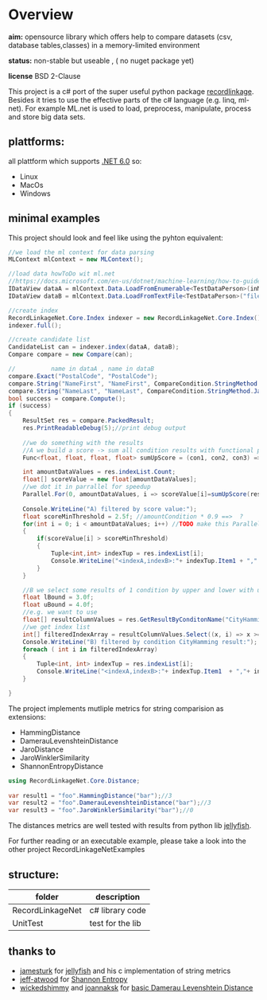 # Overview


**aim:** opensource library which offers help to compare datasets (csv, database tables,classes) in a memory-limited environment  

**status:** non-stable but useable , ( no nuget package yet)

**license** BSD 2-Clause

This project is a c# port of the super useful python package [recordlinkage](https://recordlinkage.readthedocs.io/en/latest/about.html).
Besides it tries to use the effective parts of the c# language (e.g. linq, ml-net).
For example ML.net is used to load, preprocess, manipulate, process and store big data sets.

## plattforms:
all plattform which supports [.NET 6.0](https://dotnet.microsoft.com/en-us/download/dotnet/6.0)
so:

- Linux
- MacOs
- Windows

## minimal examples
This project should look and feel like using the pyhton equivalent:
```c# 
//we load the ml context for data parsing
MLContext mlContext = new MLContext();

//load data howToDo wit ml.net
//https://docs.microsoft.com/en-us/dotnet/machine-learning/how-to-guides/load-data-ml-net
IDataView dataA = mlContext.Data.LoadFromEnumerable<TestDataPerson>(inMemoryCollection);
IDataView dataB = mlContext.Data.LoadFromTextFile<TestDataPerson>("file.csv", separatorChar: ';', hasHeader: true);

//create index
RecordLinkageNet.Core.Index indexer = new RecordLinkageNet.Core.Index();
indexer.full();

//create candidate list
CandidateList can = indexer.index(dataA, dataB);
Compare compare = new Compare(can);

//          name in dataA , name in dataB
compare.Exact("PostalCode", "PostalCode");
compare.String("NameFirst", "NameFirst", CompareCondition.StringMethod.JaroWinklerSimilarity, 0.9f);
compare.String("NameLast", "NameLast", CompareCondition.StringMethod.JaroWinklerSimilarity);
bool success = compare.Compute();
if (success)
{
    ResultSet res = compare.PackedResult;
    res.PrintReadableDebug(5);//print debug output
   
    //we do something with the results
    //A we build a score -> sum all condition results with functional programming
    Func<float, float, float, float> sumUpScore = (con1, con2, con3) => con1 + con2 + con3;

    int amountDataValues = res.indexList.Count;
    float[] scoreValue = new float[amountDataValues];
    //we dot it in parrallel for speedup
    Parallel.For(0, amountDataValues, i => scoreValue[i]=sumUpScore(res.data[i, 0], res.data[i, 1], res.data[i, 2]));
    
    Console.WriteLine("A) filtered by score value:");
    float scoreMinThreshold = 2.5f; //amountCondition * 0.9 ==>  ? 
    for(int i = 0; i < amountDataValues; i++) //TODO make this Parallel ? 
    {
        if(scoreValue[i] > scoreMinThreshold)
        {
            Tuple<int,int> indexTup = res.indexList[i];
            Console.WriteLine("<indexA,indexB>:"+ indexTup.Item1 + "," + indexTup.Item2);
        }
    }

    //B we select some results of 1 condition by upper and lower with using linq
    float lBound = 3.0f;
    float uBound = 4.0f;
    //e.g. we want to use 
    float[] resultColumnValues = res.GetResultByConditonName("CityHamming");
    //we get index list 
    int[] filteredIndexArray = resultColumnValues.Select((x, i) => x >= lBound && x <= uBound ? i : -1).Where(i => i != -1).ToArray();
    Console.WriteLine("B) filtered by condition CityHamming result:");
    foreach ( int i in filteredIndexArray)
    {
        Tuple<int, int> indexTup = res.indexList[i];
        Console.WriteLine("<indexA,indexB>:"+ indexTup.Item1  + ","+ indexTup.Item2 + "> value:" + resultColumnValues[i]); 
    }

}
```

The project implements mutliple metrics for string comparision as extensions:

- HammingDistance
- DamerauLevenshteinDistance
- JaroDistance
- JaroWinklerSimilarity
- ShannonEntropyDistance

```c# 
using RecordLinkageNet.Core.Distance;
 
var result1 = "foo".HammingDistance("bar");//3
var result2 = "foo".DamerauLevenshteinDistance("bar");//3
var result3 = "foo".JaroWinklerSimilarity("bar");//0
```
The distances metrics are well tested with results from python lib [jellyfish](https://github.com/jamesturk/jellyfish).

For further reading or an executable example, please take a look into the 
other project RecordLinkageNetExamples


## structure:

| folder | description |
| ----------- | ----------- |
| RecordLinkageNet | c# library code  |
| UnitTest | test for the lib  |

## thanks to
- [jamesturk](https://github.com/jamesturk) for [jellyfish](https://github.com/jamesturk/jellyfish) and his c implementation of string metrics
- [jeff-atwood](https://codereview.stackexchange.com/users/136/jeff-atwood) for [Shannon Entropy](https://codereview.stackexchange.com/a/909)
- [wickedshimmy](https://gist.github.com/wickedshimmy) and [joannaksk](https://gist.github.com/joannaksk) for [basic Damerau Levenshtein Distance](https://gist.github.com/joannaksk/da110f9b05ff38d3f4ea4d149a0eb55e)